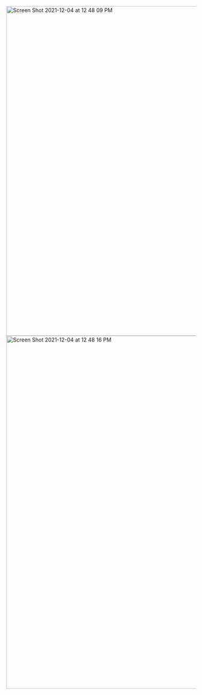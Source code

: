 <img width="874" alt="Screen Shot 2021-12-04 at 12 48 09 PM" src="https://user-images.githubusercontent.com/86533885/144703864-84014de7-936b-43dc-8331-085b0f900b14.png">
<img width="936" alt="Screen Shot 2021-12-04 at 12 48 16 PM" src="https://user-images.githubusercontent.com/86533885/144703865-d760f764-0a26-4763-8cb9-1ec16e62e78e.png">
